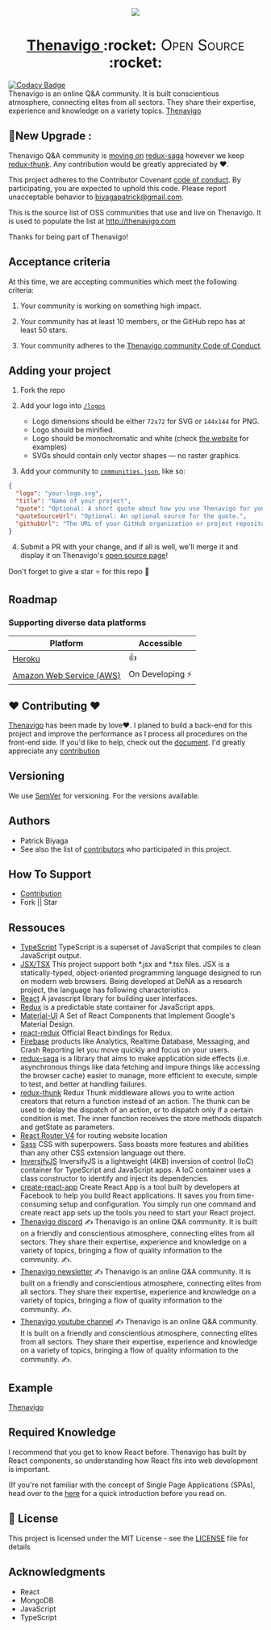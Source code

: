 <!-- Logo -->
<p align="center">
  <a href="https://github.com/patbi/thenavigo-open-source">
    <img src="https://github.com/patbi/thenavigo-open-source/blob/main/logos/Tnvgok.png">
  </a>
</p>


<!-- Name -->
<h1 align="center">
  <a href="https://github.com/patbi/thenavigo-open-source"> Thenavigo </a>:rocket:<span style="font-variant-caps: petite-caps;font-size: 30px;font-weight: 400;"> Open Source </span>:rocket:
</h1>

[![Codacy Badge](https://app.codacy.com/project/badge/Grade/5988ef05a63d44fcbeb6e45e08bf2bce)](https://www.codacy.com/gh/patbi/thenavigo-open-source/dashboard?utm_source=github.com&amp;utm_medium=referral&amp;utm_content=patbi/thenavigo-open-source&amp;utm_campaign=Badge_Grade)
<br/>
Thenavigo is an online Q&A community. It is built conscientious atmosphere, connecting elites from all sectors. They share their expertise, experience and knowledge on a variety topics.
[Thenavigo](https://www.startupschool.org/companies/fSMX9-jjeksa9Q)


## 🌟New Upgrade :
Thenavigo Q&A community is [moving on]() [redux-saga](https://redux-saga.js.org/) however we keep [redux-thunk](https://github.com/gaearon/redux-thunk). Any contribution would be greatly appreciated by :heart:.
 


This project adheres to the Contributor Covenant [code of conduct](http://www.thenavigo.com).
By participating, you are expected to uphold this code. Please report unacceptable behavior to biyagapatrick@gmail.com.



This is the source list of OSS communities that use and live on Thenavigo. It is used to populate the list at http://thenavigo.com

Thanks for being part of Thenavigo!

## Acceptance criteria

At this time, we are accepting communities which meet the following criteria:

1.  Your community is working on something high impact.

2.  Your community has at least 10 members, or the GitHub repo has at least 50 stars.

3.  Your community adheres to the [Thenavigo community Code of Conduct](http://www.thenavigo.com).

## Adding your project

1.  Fork the repo
2.  Add your logo into [`/logos`](https://github.com/patbi/thenavigo-open-source/tree/main/logos)

    * Logo dimensions should be either `72x72` for SVG or `144x144` for PNG.
    * Logo should be minified.
    * Logo should be monochromatic and white (check [the website](http://www.thenavigo.com) for examples)
    * SVGs should contain only vector shapes — no raster graphics.

3.  Add your community to [`communities.json`](https://github.com/patbi/thenavigo-open-source/blob/main/communities.json), like so:

```json
{
  "logo": "your-logo.svg",
  "title": "Name of your project",
  "quote": "Optional: A short quote about how you use Thenavigo for your project.",
  "quoteSourceUrl": "Optional: An optional source for the quote.",
  "githubUrl": "The URL of your GitHub organization or project repository."
}
```

4.  Submit a PR with your change, and if all is well, we'll merge it and display it on Thenavigo's [open source page](http://www.thenavigo.com)!



Don't forget to give a star :star: for this repo :slightly_smiling_face:





## Roadmap
### Supporting diverse data platforms
   Platform  | Accessible
------------ | -------------
[Heroku](https://heroku.com/) | :+1:
[Amazon Web Service (AWS)](https://aws.amazon.com/) | On Developing :zap:



## :heart: Contributing :heart:

[Thenavigo](http://www.thenavigo.com) has been made by love:heart:. I planed to build a back-end for this project and improve the performance as I process all procedures on the front-end side. If you'd like to help,
check out the [document](https://app.gitbook.com/@biyagapatrick/s/thenavigo/thenavigo).
I'd greatly appreciate any [contribution](https://github.com/patbi/thenavigo-open-source/blob/main/CONTRIBUTING.md)

## Versioning

We use [SemVer](http://semver.org/) for versioning. For the versions available.


## Authors

  - Patrick Biyaga
  - See also the list of [contributors](https://discord.gg/5NTBv8C5) who participated in this project.



## How To Support
- [Contribution](https://github.com/patbi/thenavigo-open-source/blob/main/CONTRIBUTING.md)
- Fork || Star




## Ressouces

  * [TypeScript](https://www.typescriptlang.org/) TypeScript is a superset of JavaScript that compiles to clean JavaScript output.
  * [JSX/TSX](https://jsx.github.io/) This project support both *.jsx and *.tsx files. JSX is a statically-typed, object-oriented programming language designed to run on modern web browsers. Being developed at DeNA as a research project, the language has following characteristics.
  * [React](https://facebook.github.io/react/docs/hello-world.html) A javascript library for building user interfaces.
  * [Redux](http://redux.js.org/) is a predictable state container for JavaScript apps.
  * [Material-UI](http://www.material-ui.com/#/) A Set of React Components that Implement Google's Material Design.
  * [react-redux](https://github.com/reactjs/react-redux) Official React bindings for Redux.
  * [Firebase](https://firebase.google.com/) products like Analytics, Realtime Database, Messaging, and Crash Reporting let you move quickly and focus on your users.
  * [redux-saga](https://redux-saga.js.org/) is a library that aims to make application side effects (i.e. asynchronous things like data fetching and impure things like accessing the browser cache) easier to manage, more efficient to execute, simple to test, and better at handling failures.
  * [redux-thunk](https://github.com/gaearon/redux-thunk) Redux Thunk middleware allows you to write action creators that return a function instead of an action. The thunk can be used to delay the dispatch of an action, or to dispatch only if a certain condition is met. The inner function receives the store methods dispatch and getState as parameters.
  * [React Router V4](https://github.com/ReactTraining/react-router) for routing website location
  * [Sass](http://sass-lang.com/) CSS with superpowers. Sass boasts more features and abilities than any other CSS extension language out there.
  * [InversifyJS](http://inversify.io/) InversifyJS is a lightweight (4KB) inversion of control (IoC) container for TypeScript and JavaScript apps. A IoC container uses a class constructor to identify and inject its dependencies.
  * [create-react-app](https://github.com/facebook/create-react-app) Create React App is a tool built by developers at Facebook to help you build React applications. It saves you from time-consuming setup and configuration. You simply run one command and create react app sets up the tools you need to start your React project.
  * [Thenavigo discord](https://discord.gg/G9UnYJ7N) :writing_hand: Thenavigo is an online Q&A community. It is built on a friendly and conscientious atmosphere, connecting elites from all sectors. They share their expertise, experience and knowledge on a variety of topics, bringing a flow of quality information to the community. :writing_hand:. 
  * [Thenavigo newsletter](https://thenavigo.substack.com/) :writing_hand: Thenavigo is an online Q&A community. It is built on a friendly and conscientious atmosphere, connecting elites from all sectors. They share their expertise, experience and knowledge on a variety of topics, bringing a flow of quality information to the community. :writing_hand:.
  * [Thenavigo youtube channel](https://www.youtube.com/channel/UCN9JGmK1NACRoXS0nwlh9UA) :writing_hand: Thenavigo is an online Q&A community. It is built on a friendly and conscientious atmosphere, connecting elites from all sectors. They share their expertise, experience and knowledge on a variety of topics, bringing a flow of quality information to the community. :writing_hand:.


## Example

[Thenavigo](http://www.thenavigo.com/)

## Required Knowledge

I recommend that you get to know React before. Thenavigo has built by React components, so understanding how React fits into web development is important.

(If you're not familiar with the concept of Single Page Applications (SPAs), head over to the [here](https://www.codeschool.com/beginners-guide-to-web-development/single-page-applications) for a quick introduction before you read on.




## 📄 License

This project is licensed under the MIT License - see the [LICENSE](https://github.com/patbi/thenavigo-open-source/blob/main/LICENSE) file for details





## Acknowledgments

* React
* MongoDB
* JavaScript
* TypeScript